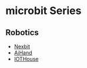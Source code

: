# microbit Series

## Robotics

* [Nexbit](https://docs.hiwonder.com/projects/Nexbit/en/latest/)
* [AiHand](https://docs.hiwonder.com/projects/AiHand/en/latest/)
* [IOTHouse](https://docs.hiwonder.com/projects/IoT_Smart_House/en/latest/)